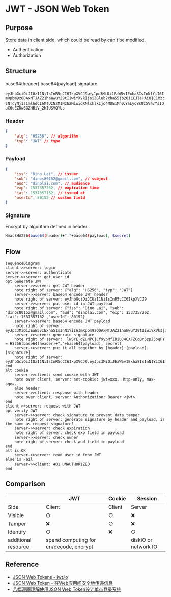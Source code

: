 # JWT - JSON Web Token

## Purpose

Store data in client side, which could be read by can't be modified.

* Authentication
* Authorization

## Structure

base64(header).base64(payload).signature

`eyJhbGciOiJIUzI1NiIsInR5cCI6IkpXVCJ9`**.**`eyJpc3MiOiJEaW5vIExhaSIsInN1YiI6ImRpbm9zODAxNTJAZ21haWwuY29tIiwiYXVkIjoiZGlub2xhaS5jb20iLCJleHAiOjE1MzczNTcyNjIsImlhdCI6MTUzNzM1NzE2MiwidXNlcklkIjo4MDE1Mn0`**.**`YaLyoBs8z5Va7YsIQaC6uEZDw8GZHBiV_2hIUSVQYUs`

### Header

```json
{
    "alg": "HS256", // algorithm
    "typ": "JWT" // type
}
```

### Payload

```json
{
    "iss": "Dino Lai", // issuer
    "sub": "dinos80152@gmail.com", // subject
    "aud": "dinolai.com", // audience
    "exp": 1537357262, // expiration time
    "iat": 1537357162, // issued at
    "userId": 80152 // custom field
}
```

### Signature

Encrypt by algorithm defined in header

```sh
HmacSHA256(base64(header)+"."+base64(payload), $secret)
```

## Flow

```mermaid
sequenceDiagram
client->>server: login
server->>server: authenticate
server->>server: get user id
opt Generate JWT
    server->>server: get JWT header
    note right of server: {"alg": "HS256", "typ": "JWT"}
    server->>server: base64 encode JWT header
    note right of server: eyJhbGciOiJIUzI1NiIsInR5cCI6IkpXVCJ9
    server->>server: put user id in JWT payload
    note right of server: {"iss": "Dino Lai", "sub": "dinos80152@gmail.com", "aud": "dinolai.com", "exp": 1537357262, "iat": 1537357162 ,"userId": 80152}
    server->>server: base64 encode JWT payload
    note right of server: eyJpc3MiOiJEaW5vIExhaSIsInN1YiI6ImRpbm9zODAxNTJAZ21haWwuY29tIiwiYXVkIjoiZGlub2xhaS5jb20iLCJleHAiOjE1MzczNTcyNjIsImlhdCI6MTUzNzM1NzE2MiwidXNlcklkIjo4MDE1Mn0
    server->>server: generate signature
    note right of server:  lNSYE_dZuNPCjCf9ybMfIDiUJ4CXFZCqOn5zpJ5oqPY = HS256(base64(header)+"."+base64(payload), secret)
    server->>server: put it all together by [header].[payload].[signature]
    note right of server: eyJhbGciOiJIUzI1NiIsInR5cCI6IkpXVCJ9.eyJpc3MiOiJEaW5vIExhaSIsInN1YiI6ImRpbm9zODAxNTJAZ21haWwuY29tIiwiYXVkIjoiZGlub2xhaS5jb20iLCJleHAiOjE1MzczNTcyNjIsImlhdCI6MTUzNzM1NzE2MiwidXNlcklkIjo4MDE1Mn0.YaLyoBs8z5Va7YsIQaC6uEZDw8GZHBiV_2hIUSVQYUs
end
alt cookie
    server->>client: send cookie with JWT
    note over client, server: set-cookie: jwt=xxx, Http-only, max-age=...
    else header
    server->>client: response with header
    note over client, server: Authorization: Bearer <jwt>
end
client->>server: request with JWT
opt verify JWT
    server->>server: check signature to prevent data tamper
    note right of server: generate signature by header and payload, is the same as request signature?
    server->>server: check expiration
    note right of server: check exp field in payload
    server->>server: check owner
    note right of server: check aud field in payload
end
alt is OK
    server->>server: read user id from JWT
else is Fail
    server->>client: 401 UNAUTHORIZED
end
```

## Comparison

| | JWT | Cookie | Session |
|-|-----|--------|---------|
|Side|Client|Client|Server|
|Visible| ○ | ○ | ❌ |
|Tamper| ❌ | ○ | ❌ |
|Identify| ○ | ❌ | ○ |
|additional resource|spend computing for en/decode, encrypt| | diskIO or network IO |

## Reference

* [JSON Web Tokens - jwt.io](https://jwt.io/)
* [JSON Web Token - 在Web应用间安全地传递信息](http://blog.leapoahead.com/2015/09/06/understanding-jwt/)
* [八幅漫画理解使用JSON Web Token设计单点登录系统](http://blog.leapoahead.com/2015/09/07/user-authentication-with-jwt/)